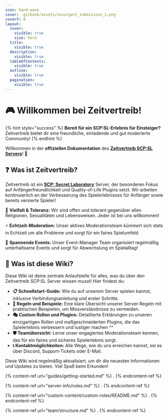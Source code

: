 ```yaml
---
icon: hand-wave
cover: .gitbook/assets/insurgent_submission_1.png
coverY: 0
layout:
  cover:
    visible: true
    size: hero
  title:
    visible: true
  description:
    visible: true
  tableOfContents:
    visible: true
  outline:
    visible: true
  pagination:
    visible: true
---
```


# 🎮 Willkommen bei Zeitvertreib!

{% hint style="success" %}
**Bereit für ein SCP:SL-Erlebnis für Einsteiger?** Zeitvertreib bietet dir eine freundliche, einladende und gut moderierte Community!
{% endhint %}

Willkommen in der **offiziellen Dokumentation** des [**Zeitvertreib SCP:SL Servers**](https://dsc.gg/zeit)! 🚀

## ❓ Was ist Zeitvertreib?

Zeitvertreib ist ein [**SCP: Secret Laboratory**](https://store.steampowered.com/app/700330/SCP_Secret_Laboratory/) Server, der besonderen Fokus auf Anfängerfreundlichkeit und Quality-of-Life Plugins setzt. Wir arbeiten kontinuierlich an der Verbesserung des Spielerlebnisses für Anfänger sowie bereits versierte Spieler!

🌈 **Vielfalt & Toleranz:** Wir sind offen und tolerant gegenüber allen Religionen, Sexualitäten und Lebensweisen. Jeder ist bei uns willkommen!

⚡ **Echtzeit-Moderation:** Unser aktives Moderationsteam kümmert sich stets in Echtzeit um alle Probleme und sorgt für ein faires Spielumfeld.

🎪 **Spannende Events:** Unser Event-Manager Team organisiert regelmäßig unterhaltsame Events und sorgt für Abwechslung im Spielalltag!

## 🎯 Was ist diese Wiki?

Diese Wiki ist deine zentrale Anlaufstelle für alles, was du über den Zeitvertreib SCP:SL Server wissen musst! Hier findest du:

- **📋 Schnellstart-Guide:** Wie du auf unserem Server spielen kannst, inklusive Verbindungsanleitung und erster Schritte.
- **📖 Regeln und Beispiele:** Eine klare Übersicht unserer Server-Regeln mit praktischen Beispielen, um Missverständnisse zu vermeiden.
- **🎭 Custom Rollen und Plugins:** Detaillierte Erklärungen zu unseren einzigartigen Rollen und maßgeschneiderten Plugins, die das Spielerlebnis verbessern und lustiger machen ^^
- **🛡️ Teamübersicht:** Lerne unser engagiertes Moderationsteam kennen, das für ein faires und sicheres Spielerlebnis sorgt.
- **📞 Kontaktmöglichkeiten:** Alle Wege, wie du uns erreichen kannst, sei es über Discord, Support-Tickets oder E-Mail.

Diese Wiki wird regelmäßig aktualisiert, um dir die neuesten Informationen und Updates zu bieten. Viel Spaß beim Erkunden!

{% content-ref url="guides/getting-started.md" %}
.
{% endcontent-ref %}

{% content-ref url="server-info/rules.md" %}
.
{% endcontent-ref %}

{% content-ref url="custom-content/custom-roles/README.md" %}
.
{% endcontent-ref %}

{% content-ref url="team/structure.md" %}
.
{% endcontent-ref %}
